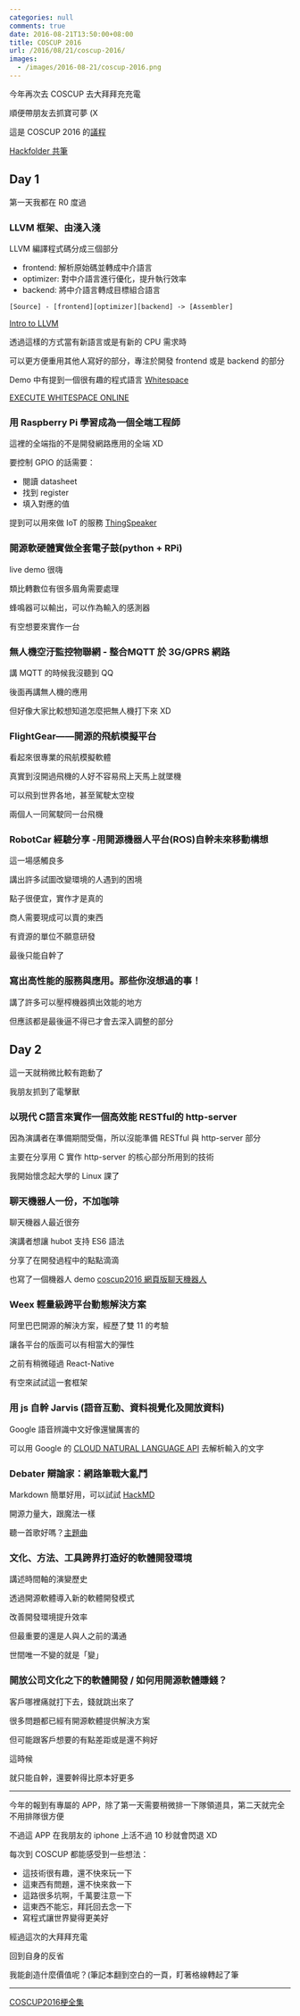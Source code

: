 ```yaml
---
categories: null
comments: true
date: 2016-08-21T13:50:00+08:00
title: COSCUP 2016
url: /2016/08/21/coscup-2016/
images:
  - /images/2016-08-21/coscup-2016.png
---
```


今年再次去 COSCUP 去大拜拜充充電

順便帶朋友去抓寶可夢 (X

這是 COSCUP 2016 的[議程](http://coscup.org/2016/schedules.html)

[Hackfolder 共筆](http://beta.hackfoldr.org/coscup2016)

<!--more-->

## Day 1

第一天我都在 R0 度過

### LLVM 框架、由淺入淺

LLVM 編譯程式碼分成三個部分
* frontend: 解析原始碼並轉成中介語言
* optimizer: 對中介語言進行優化，提升執行效率
* backend: 將中介語言轉成目標組合語言

```
[Source] - [frontend][optimizer][backend] -> [Assembler]
```

[Intro to LLVM](http://www.aosabook.org/en/llvm.html)

透過這樣的方式當有新語言或是有新的 CPU 需求時

可以更方便重用其他人寫好的部分，專注於開發 frontend 或是 backend 的部分

Demo 中有提到一個很有趣的程式語言 [Whitespace](http://compsoc.dur.ac.uk/whitespace/tutorial.html)

[EXECUTE WHITESPACE ONLINE](http://www.tutorialspoint.com/execute_whitespace_online.php)

### 用 Raspberry Pi 學習成為一個全端工程師

這裡的全端指的不是開發網路應用的全端 XD

要控制 GPIO 的話需要：
* 閱讀 datasheet
* 找到 register
* 填入對應的值

提到可以用來做 IoT 的服務 [ThingSpeaker](https://thingspeak.com/)

### 開源軟硬體實做全套電子鼓(python + RPi)

live demo 很嗨

類比轉數位有很多眉角需要處理

蜂鳴器可以輸出，可以作為輸入的感測器

有空想要來實作一台

### 無人機空汙監控物聯網 - 整合MQTT 於 3G/GPRS 網路

講 MQTT 的時候我沒聽到 QQ

後面再講無人機的應用

但好像大家比較想知道怎麼把無人機打下來 XD

### FlightGear——開源的飛航模擬平台

看起來很專業的飛航模擬軟體

真實到沒開過飛機的人好不容易飛上天馬上就墜機

可以飛到世界各地，甚至駕駛太空梭

兩個人一同駕駛同一台飛機

### RobotCar 經驗分享 -用開源機器人平台(ROS)自幹未來移動構想

這一場感觸良多

講出許多試圖改變環境的人遇到的困境

點子很便宜，實作才是真的

商人需要現成可以賣的東西

有資源的單位不願意研發

最後只能自幹了

### 寫出高性能的服務與應用。那些你沒想過的事！

講了許多可以壓榨機器擠出效能的地方

但應該都是最後逼不得已才會去深入調整的部分

## Day 2

這一天就稍微比較有跑動了

我朋友抓到了電擊獸

### 以現代 C語言來實作一個高效能 RESTful的 http-server

因為演講者在準備期間受傷，所以沒能準備 RESTful 與 http-server 部分

主要在分享用 C 實作 http-server 的核心部分所用到的技術

我開始懷念起大學的 Linux 課了

### 聊天機器人一份，不加咖啡

聊天機器人最近很夯

演講者想讓 hubot 支持 ES6 語法

分享了在開發過程中的點點滴滴

也寫了一個機器人 demo [coscup2016 網頁版聊天機器人](https://gasolin.github.io/cosbot/)

### Weex 輕量級跨平台動態解決方案

阿里巴巴開源的解決方案，經歷了雙 11 的考驗

讓各平台的版面可以有相當大的彈性

之前有稍微碰過 React-Native

有空來試試這一套框架

### 用 js 自幹 Jarvis (語音互動、資料視覺化及開放資料)

Google 語音辨識中文好像還蠻厲害的

可以用 Google 的 [CLOUD NATURAL LANGUAGE API](http://cloud.google.com/natural-language) 去解析輸入的文字

### Debater 辯論家：網路筆戰大亂鬥

Markdown 簡單好用，可以試試 [HackMD](https://hackmd.io/)

開源力量大，跟魔法一樣

聽一首歌好嗎？[主題曲](http://blend.io/etblue/debater)

### 文化、方法、工具跨界打造好的軟體開發環境

講述時間軸的演變歷史

透過開源軟體導入新的軟體開發模式

改善開發環境提升效率

但最重要的還是人與人之前的溝通

世間唯一不變的就是「變」

### 開放公司文化之下的軟體開發 / 如何用開源軟體賺錢？

客戶哪裡痛就打下去，錢就跳出來了

很多問題都已經有開源軟體提供解決方案

但可能跟客戶想要的有點差距或是還不夠好

這時候

就只能自幹，還要幹得比原本好更多

----

今年的報到有專屬的 APP，除了第一天需要稍微排一下隊領道具，第二天就完全不用排隊很方便

不過這 APP 在我朋友的 iphone 上活不過 10 秒就會閃退 XD

每次到 COSCUP 都能感受到一些想法：
* 這技術很有趣，還不快來玩一下
* 這東西有問題，還不快來救一下
* 這路很多坑啊，千萬要注意一下
* 這東西不能忘，拜託回去念一下
* 寫程式讓世界變得更美好

經過這次的大拜拜充電

回到自身的反省

我能創造什麼價值呢？(筆記本翻到空白的一頁，盯著格線轉起了筆

----

[COSCUP2016梗全集](http://beta.hackfoldr.org/coscup2016/https%253A%252F%252Fhackpad.com%252FCOSCUP2016-5wENY4uxqSX)
